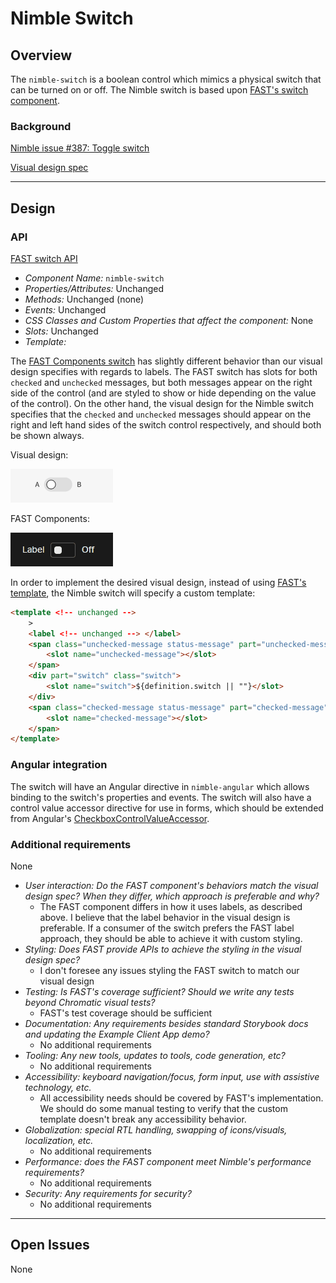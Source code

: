 # Nimble Switch

## Overview

The `nimble-switch` is a boolean control which mimics a physical switch that can be turned on or off. The Nimble switch is based upon [FAST's switch component](https://github.com/microsoft/fast/tree/3c557446160ecdc358b46fd35d72d53555f02fe5/packages/web-components/fast-foundation/src/switch).

### Background

[Nimble issue #387: Toggle switch](https://github.com/ni/nimble/issues/387)

[Visual design spec](https://xd.adobe.com/view/8ce280ab-1559-4961-945c-182955c7780b-d9b1/screen/3698340b-8162-4e5d-bf7a-20194612b3a7/)

---

## Design

### API

[FAST switch API](https://github.com/microsoft/fast/blob/3c557446160ecdc358b46fd35d72d53555f02fe5/packages/web-components/fast-foundation/src/switch/switch.spec.md)

-   _Component Name:_ `nimble-switch`
-   _Properties/Attributes:_ Unchanged
-   _Methods:_ Unchanged (none)
-   _Events:_ Unchanged
-   _CSS Classes and Custom Properties that affect the component:_ None
-   _Slots:_ Unchanged
-   _Template:_

The [FAST Components switch](https://explore.fast.design/components/fast-switch) has slightly different behavior than our visual design specifies with regards to labels. The FAST switch has slots for both `checked` and `unchecked` messages, but both messages appear on the right side of the control (and are styled to show or hide depending on the value of the control). On the other hand, the visual design for the Nimble switch specifies that the `checked` and `unchecked` messages should appear on the right and left hand sides of the switch control respectively, and should both be shown always.

Visual design:

![Visual design switch](./VisualDesignSwitch.gif)

FAST Components:

![FAST Components swtich](./FastComponentsSwitch.gif)

In order to implement the desired visual design, instead of using [FAST's template](https://github.com/microsoft/fast/blob/3c557446160ecdc358b46fd35d72d53555f02fe5/packages/web-components/fast-foundation/src/switch/switch.template.ts), the Nimble switch will specify a custom template:

```html
<template <!-- unchanged -->
    >
    <label <!-- unchanged --> </label>
    <span class="unchecked-message status-message" part="unchecked-message">
        <slot name="unchecked-message"></slot>
    </span>
    <div part="switch" class="switch">
        <slot name="switch">${definition.switch || ""}</slot>
    </div>
    <span class="checked-message status-message" part="checked-message">
        <slot name="checked-message"></slot>
    </span>
</template>
```

### Angular integration

The switch will have an Angular directive in `nimble-angular` which allows binding to the switch's properties and events. The switch will also have a control value accessor directive for use in forms, which should be extended from Angular's [CheckboxControlValueAccessor](https://github.com/angular/angular/blob/e914da145bf76e993206910590e7729abadc3242/packages/forms/src/directives/checkbox_value_accessor.ts#L18-L57).

### Additional requirements

None

-   _User interaction: Do the FAST component's behaviors match the visual design spec? When they differ, which approach is preferable and why?_
    -   The FAST component differs in how it uses labels, as described above. I believe that the label behavior in the visual design is preferable. If a consumer of the switch prefers the FAST label approach, they should be able to achieve it with custom styling.
-   _Styling: Does FAST provide APIs to achieve the styling in the visual design spec?_
    -   I don't foresee any issues styling the FAST switch to match our visual design
-   _Testing: Is FAST's coverage sufficient? Should we write any tests beyond Chromatic visual tests?_
    -   FAST's test coverage should be sufficient
-   _Documentation: Any requirements besides standard Storybook docs and updating the Example Client App demo?_
    -   No additional requirements
-   _Tooling: Any new tools, updates to tools, code generation, etc?_
    -   No additional requirements
-   _Accessibility: keyboard navigation/focus, form input, use with assistive technology, etc._
    -   All accessibility needs should be covered by FAST's implementation. We should do some manual testing to verify that the custom template doesn't break any accessibility behavior.
-   _Globalization: special RTL handling, swapping of icons/visuals, localization, etc._
    -   No additional requirements
-   _Performance: does the FAST component meet Nimble's performance requirements?_
    -   No additional requirements
-   _Security: Any requirements for security?_
    -   No additional requirements

---

## Open Issues

None
